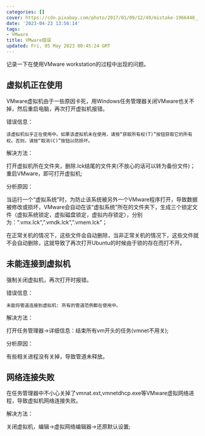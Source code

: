```yaml
---
categories: []
cover: https://cdn.pixabay.com/photo/2017/01/09/12/49/mistake-1966448__340.jpg
date: '2023-04-23 13:56:14'
tags:
- VMware
title: VMware错误
updated: Fri, 05 May 2023 00:45:24 GMT
---
```

记录一下在使用VMware workstation的过程中出现的问题。

## 虚拟机正在使用

VMware虚拟机由于一些原因卡死，用Windows任务管理器关闭VMware也关不掉，然后重启电脑，再次打开虚拟机报错。

错误信息：

`该虚拟机似乎正在使用中。如果该虚拟机未在使用，请按“获取所有权(T)”按钮获取它的所有权。否则，请按“取消(C)”按钮以防损坏。`

解决方法：

打开虚拟机所在文件夹，删除.lck结尾的文件夹(不放心的话可以转为备份文件)；重启VMware，即可打开虚拟机;

分析原因：

当运行一个“虚拟系统”时，为防止该系统被另外一个VMware程序打开，导致数据被修改或损坏，VMware会自动在该“虚拟系统”所在的文件夹下，生成三个锁定文件（虚拟系统锁定，虚拟磁盘锁定，虚拟内存锁定），分别为：”.vmx.lck”,”.vmdk.lck”,”.vmem.lck”；

在正常关机的情况下，这些文件会自动删除，当非正常关机的情况下，这些文件就不会自动删除，这就导致了再次打开Ubuntu的时候由于锁的存在而打不开。

## 未能连接到虚拟机

强制关闭虚拟机，再次打开时报错。

错误信息：

`未能将管道连接到虚拟机: 所有的管道范例都在使用中。`

解决方法：

打开任务管理器->详细信息：结束所有vm开头的任务(vmnet不用关);

分析原因：

有些相关进程没有关掉，导致管道未释放。

## 网络连接失败

在任务管理器中不小心关掉了vmnat.ext,vmnetdhcp.exe等VMware虚拟网络进程，导致虚拟机网络连接失败。

解决方法：

关闭虚拟机，编辑->虚拟网络编辑器->还原默认设置;
